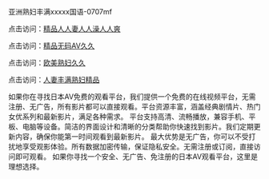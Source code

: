 亚洲熟妇丰满xxxxx国语-0707mf

点击访问：<a href="https://gfd-5xg.pages.dev/">精品人人妻人人澡人人爽</a>

点击访问：<a href="https://fdhf-454.pages.dev/">精品无码AV久久</a>

点击访问：<a href="https://bered.pages.dev/">欧美熟妇久久</a>

点击访问：<a href="https://rtj-3zo.pages.dev/">人妻丰满熟妇精品</a>

如果你在寻找日本AV免费的观看平台，我们提供一个免费的在线视频平台，无需注册、无广告，所有影片都可以直接观看。平台资源丰富，涵盖经典剧情片、热门女优系列和最新影片，满足各种需求。
平台支持高清、流畅播放，兼容手机、平板、电脑等设备。简洁的界面设计和清晰的分类帮助你快速找到影片。我们定期更新内容，确保你能第一时间观看到最新影片。
最大优势是无广告，你可以不受打扰地享受观影体验。所有数据加密传输，保证隐私安全。无需注册或订阅，直接访问即可观看。
如果你寻找一个安全、无广告、免注册的日本AV观看平台，这里是理想选择。


<span style="display:none;">[Canonical link](https://github.com/df20250707/df06 ）</span>


